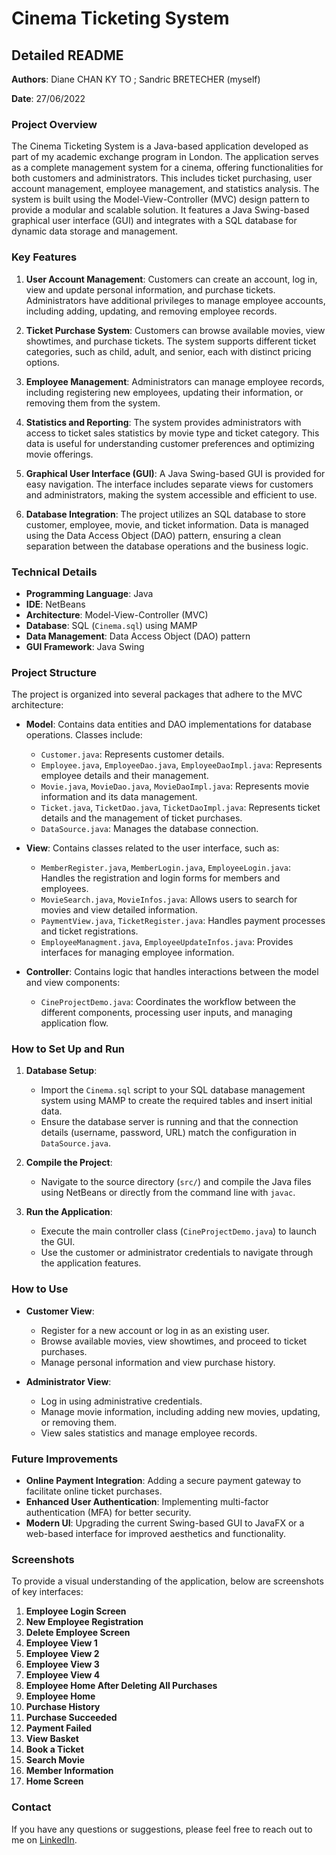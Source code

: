 # Cinema Ticketing System

## Detailed README

**Authors**: Diane CHAN KY TO ; Sandric BRETECHER (myself)

**Date**: 27/06/2022

### Project Overview

The Cinema Ticketing System is a Java-based application developed as part of my academic exchange program in London. The application serves as a complete management system for a cinema, offering functionalities for both customers and administrators. This includes ticket purchasing, user account management, employee management, and statistics analysis. The system is built using the Model-View-Controller (MVC) design pattern to provide a modular and scalable solution. It features a Java Swing-based graphical user interface (GUI) and integrates with a SQL database for dynamic data storage and management.

### Key Features

1. **User Account Management**: Customers can create an account, log in, view and update personal information, and purchase tickets. Administrators have additional privileges to manage employee accounts, including adding, updating, and removing employee records.

2. **Ticket Purchase System**: Customers can browse available movies, view showtimes, and purchase tickets. The system supports different ticket categories, such as child, adult, and senior, each with distinct pricing options.

3. **Employee Management**: Administrators can manage employee records, including registering new employees, updating their information, or removing them from the system.

4. **Statistics and Reporting**: The system provides administrators with access to ticket sales statistics by movie type and ticket category. This data is useful for understanding customer preferences and optimizing movie offerings.

5. **Graphical User Interface (GUI)**: A Java Swing-based GUI is provided for easy navigation. The interface includes separate views for customers and administrators, making the system accessible and efficient to use.

6. **Database Integration**: The project utilizes an SQL database to store customer, employee, movie, and ticket information. Data is managed using the Data Access Object (DAO) pattern, ensuring a clean separation between the database operations and the business logic.

### Technical Details

- **Programming Language**: Java
- **IDE**: NetBeans
- **Architecture**: Model-View-Controller (MVC)
- **Database**: SQL (`Cinema.sql`) using MAMP
- **Data Management**: Data Access Object (DAO) pattern
- **GUI Framework**: Java Swing

### Project Structure

The project is organized into several packages that adhere to the MVC architecture:

- **Model**: Contains data entities and DAO implementations for database operations. Classes include:
  - `Customer.java`: Represents customer details.
  - `Employee.java`, `EmployeeDao.java`, `EmployeeDaoImpl.java`: Represents employee details and their management.
  - `Movie.java`, `MovieDao.java`, `MovieDaoImpl.java`: Represents movie information and its data management.
  - `Ticket.java`, `TicketDao.java`, `TicketDaoImpl.java`: Represents ticket details and the management of ticket purchases.
  - `DataSource.java`: Manages the database connection.

- **View**: Contains classes related to the user interface, such as:
  - `MemberRegister.java`, `MemberLogin.java`, `EmployeeLogin.java`: Handles the registration and login forms for members and employees.
  - `MovieSearch.java`, `MovieInfos.java`: Allows users to search for movies and view detailed information.
  - `PaymentView.java`, `TicketRegister.java`: Handles payment processes and ticket registrations.
  - `EmployeeManagment.java`, `EmployeeUpdateInfos.java`: Provides interfaces for managing employee information.

- **Controller**: Contains logic that handles interactions between the model and view components:
  - `CineProjectDemo.java`: Coordinates the workflow between the different components, processing user inputs, and managing application flow.

### How to Set Up and Run

1. **Database Setup**:
   - Import the `Cinema.sql` script to your SQL database management system using MAMP to create the required tables and insert initial data.
   - Ensure the database server is running and that the connection details (username, password, URL) match the configuration in `DataSource.java`.

2. **Compile the Project**:
   - Navigate to the source directory (`src/`) and compile the Java files using NetBeans or directly from the command line with `javac`.

3. **Run the Application**:
   - Execute the main controller class (`CineProjectDemo.java`) to launch the GUI.
   - Use the customer or administrator credentials to navigate through the application features.

### How to Use

- **Customer View**:
  - Register for a new account or log in as an existing user.
  - Browse available movies, view showtimes, and proceed to ticket purchases.
  - Manage personal information and view purchase history.

- **Administrator View**:
  - Log in using administrative credentials.
  - Manage movie information, including adding new movies, updating, or removing them.
  - View sales statistics and manage employee records.

### Future Improvements

- **Online Payment Integration**: Adding a secure payment gateway to facilitate online ticket purchases.
- **Enhanced User Authentication**: Implementing multi-factor authentication (MFA) for better security.
- **Modern UI**: Upgrading the current Swing-based GUI to JavaFX or a web-based interface for improved aesthetics and functionality.

### Screenshots

To provide a visual understanding of the application, below are screenshots of key interfaces:

1. **Employee Login Screen**  
2. **New Employee Registration**  
3. **Delete Employee Screen**  
4. **Employee View 1**  
5. **Employee View 2**  
6. **Employee View 3**  
7. **Employee View 4**  
8. **Employee Home After Deleting All Purchases**  
9. **Employee Home**  
10. **Purchase History**  
11. **Purchase Succeeded**  
12. **Payment Failed**  
13. **View Basket**  
14. **Book a Ticket**  
15. **Search Movie**  
16. **Member Information**  
17. **Home Screen**

### Contact

If you have any questions or suggestions, please feel free to reach out to me on [LinkedIn](https://www.linkedin.com/in/sandric-b-763a65197/).
